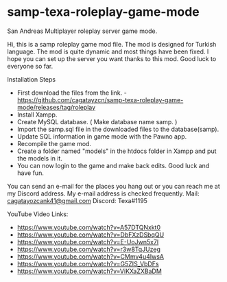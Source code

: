 # samp-texa-roleplay-game-mode
San Andreas Multiplayer roleplay server game mode.

Hi, this is a samp roleplay game mod file. The mod is designed for Turkish language. The mod is quite dynamic and most things have been fixed. I hope you can set up the server you want thanks to this mod. Good luck to everyone so far.

Installation Steps
- First download the files from the link. - https://github.com/cagatayzcn/samp-texa-roleplay-game-mode/releases/tag/roleplay
- Install Xampp. 
- Create MySQL database. ( Make database name samp. )
- Import the samp.sql file in the downloaded files to the database(samp).
- Update SQL information in game mode with the Pawno app.
- Recompile the game mod.
- Create a folder named "models" in the htdocs folder in Xampp and put the models in it.
- You can now login to the game and make back edits. Good luck and have fun.

You can send an e-mail for the places you hang out or you can reach me at my Discord address. My e-mail address is checked frequently.
Mail: cagatayozcank41@gmail.com
Discord: Texa#1195

YouTube Video Links:
- https://www.youtube.com/watch?v=A57DTQNxkt0
- https://www.youtube.com/watch?v=DbFXzDSbqQU
- https://www.youtube.com/watch?v=E-UoJwn5x7I
- https://www.youtube.com/watch?v=r3w8TqJUzeg
- https://www.youtube.com/watch?v=CMmv4u4IwsA
- https://www.youtube.com/watch?v=G5ZIS_VbDFs
- https://www.youtube.com/watch?v=ViKXaZXBaDM
